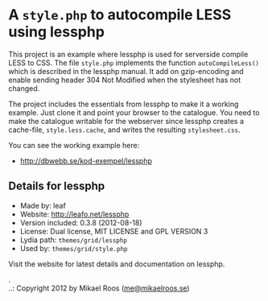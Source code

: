 A `style.php` to autocompile LESS using lessphp
===============================================

This project is an example where lessphp is used for serverside compile LESS to CSS. The file `style.php` implements the function `autoCompileLess()` which is described in the lessphp manual. It add on gzip-encoding and enable sending header 304 Not Modified when the stylesheet has not changed.

The project includes the essentials from lessphp to make it a working example. Just clone it and point your browser to the catalogue. You need to make the catalogue writable for the webserver since lessphp creates a cache-file, `style.less.cache`, and writes the resulting `stylesheet.css`.

You can see the working example here: 

* http://dbwebb.se/kod-exempel/lessphp


Details for lessphp
------------------------------------------------

* Made by: leaf
* Website: http://leafo.net/lessphp
* Version included: 0.3.8 (2012-08-18)
* License: Dual license, MIT LICENSE and GPL VERSION 3
* Lydia path: `themes/grid/lessphp`
* Used by: `themes/grid/style.php`

Visit the website for latest details and documentation on lessphp.


 .   
..:  Copyright 2012 by Mikael Roos (me@mikaelroos.se)

